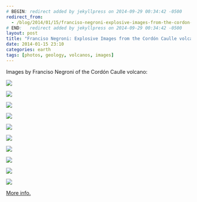```yaml
---
# BEGIN: redirect added by jekyllpress on 2014-09-29 00:34:42 -0500
redirect_from:
  - /blog/2014/01/15/franciso-negroni-explosive-images-from-the-cordon-caulle-volcano-in-chile/
# END:   redirect added by jekyllpress on 2014-09-29 00:34:42 -0500
layout: post
title: "Franciso Negroni: Explosive Images from the Cordón Caulle volcano in Chilé"
date: 2014-01-15 23:10
categories: earth
tags: [photos, geology, volcanos, images]
---
```

Images by Franciso Negroni of the Cordón Caulle volcano:


![](http://tt.imageshare.s3.amazonaws.com/photos/franciso-negroni/francisconegroni1.jpg)

![](http://tt.imageshare.s3.amazonaws.com/photos/franciso-negroni/francisconegroni2.jpg)

![](http://tt.imageshare.s3.amazonaws.com/photos/franciso-negroni/francisconegroni3.jpg)

![](http://tt.imageshare.s3.amazonaws.com/photos/franciso-negroni/francisconegroni4.jpg)

![](http://tt.imageshare.s3.amazonaws.com/photos/franciso-negroni/francisconegroni5.jpg)

![](http://tt.imageshare.s3.amazonaws.com/photos/franciso-negroni/francisconegroni6.jpg)

![](http://tt.imageshare.s3.amazonaws.com/photos/franciso-negroni/francisconegroni7.jpg)

![](http://tt.imageshare.s3.amazonaws.com/photos/franciso-negroni/francisconegroni8.jpg)

![](http://tt.imageshare.s3.amazonaws.com/photos/franciso-negroni/francisconegroni9.jpg)

![](http://tt.imageshare.s3.amazonaws.com/photos/franciso-negroni/francisconegroni10.jpg)






[More info.](http://www.southpressagency.com/)

